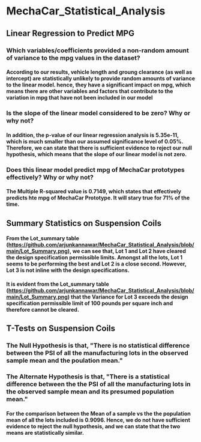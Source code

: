 # MechaCar_Statistical_Analysis

## Linear Regression to Predict MPG
### Which variables/coefficients provided a non-random amount of variance to the mpg values in the dataset?
#### According to our results, vehicle length and groung clearance (as well as intercept) are statistically unlikely to provide random amounts of variance to the linear model. hence, they have a significant impact on mpg, which means there are other variables and factors that contribute to the variation in mpg that have not been included in our model
### Is the slope of the linear model considered to be zero? Why or why not?
#### In addition, the p-value of our linear regression analysis is 5.35e-11, which is much smaller than our assumed significance level of 0.05%. Therefore, we can state that there is sufficient evidence to reject our null hypothesis, which means that the slope of our linear model is not zero.
### Does this linear model predict mpg of MechaCar prototypes effectively? Why or why not?
#### The Multiple R-squared value is 0.7149, which states that effectively predicts hte mpg of MechaCar Prototype. It will stary true for 71% of the time.

## Summary Statistics on Suspension Coils
####
####
#### From the Lot_summary table (https://github.com/arjunkannawar/MechaCar_Statistical_Analysis/blob/main/Lot_Summary.png), we can see that, Lot 1 and Lot 2 have cleared the design specification permissible limits. Amongst all the lots, Lot 1 seems to be performing the best and Lot 2 is a close second. However, Lot 3 is not inline with the design specifications.
#### It is evident from the Lot_summary table (https://github.com/arjunkannawar/MechaCar_Statistical_Analysis/blob/main/Lot_Summary.png) that the Variance for Lot 3 exceeds the design specification permissible limit of 100 pounds per square inch and therefore cannot be cleared.

## T-Tests on Suspension Coils

### The Null Hypothesis is that, "There is no statistical difference between the PSI of all the manufacturing lots in the observed sample mean and the poulation mean."
### The Alternate Hypothesis is that, "There is a statistical difference between the the PSI of all the manufacturing lots in the observed sample mean and its presumed population mean."

#### For the comparison between the Mean of a sample vs the the population mean of all the lots included is 0.9096. Hence, we do not have sufficient evidence to reject the null hypothesis, and we can state that the two means are statistically similar.

